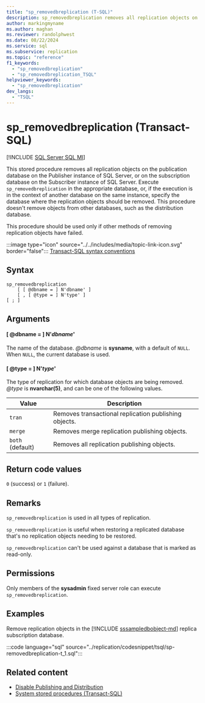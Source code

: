 ```yaml
---
title: "sp_removedbreplication (T-SQL)"
description: sp_removedbreplication removes all replication objects on the publication database on the Publisher instance of SQL Server.
author: markingmyname
ms.author: maghan
ms.reviewer: randolphwest
ms.date: 08/22/2024
ms.service: sql
ms.subservice: replication
ms.topic: "reference"
f1_keywords:
  - "sp_removedbreplication"
  - "sp_removedbreplication_TSQL"
helpviewer_keywords:
  - "sp_removedbreplication"
dev_langs:
  - "TSQL"
---
```

# sp_removedbreplication (Transact-SQL)

[!INCLUDE [SQL Server SQL MI](../../includes/applies-to-version/sql-asdbmi.md)]

This stored procedure removes all replication objects on the publication database on the Publisher instance of SQL Server, or on the subscription database on the Subscriber instance of SQL Server. Execute `sp_removedbreplication` in the appropriate database, or, if the execution is in the context of another database on the same instance, specify the database where the replication objects should be removed. This procedure doesn't remove objects from other databases, such as the distribution database.

This procedure should be used only if other methods of removing replication objects have failed.

:::image type="icon" source="../../includes/media/topic-link-icon.svg" border="false"::: [Transact-SQL syntax conventions](../../t-sql/language-elements/transact-sql-syntax-conventions-transact-sql.md)

## Syntax

```syntaxsql
sp_removedbreplication
    [ [ @dbname = ] N'dbname' ]
    [ , [ @type = ] N'type' ]
[ ; ]
```

## Arguments

#### [ @dbname = ] N'*dbname*'

The name of the database. *@dbname* is **sysname**, with a default of `NULL`. When `NULL`, the current database is used.

#### [ @type = ] N'*type*'

The type of replication for which database objects are being removed. *@type* is **nvarchar(5)**, and can be one of the following values.

| Value | Description |
| --- | --- |
| `tran` | Removes transactional replication publishing objects. |
| `merge` | Removes merge replication publishing objects. |
| `both` (default) | Removes all replication publishing objects. |

## Return code values

`0` (success) or `1` (failure).

## Remarks

`sp_removedbreplication` is used in all types of replication.

`sp_removedbreplication` is useful when restoring a replicated database that's no replication objects needing to be restored.

`sp_removedbreplication` can't be used against a database that is marked as read-only.

## Permissions

Only members of the **sysadmin** fixed server role can execute `sp_removedbreplication`.

## Examples

Remove replication objects in the [!INCLUDE [sssampledbobject-md](../../includes/sssampledbobject-md.md)] replica subscription database.

:::code language="sql" source="../replication/codesnippet/tsql/sp-removedbreplication-t_1.sql":::

## Related content

- [Disable Publishing and Distribution](../replication/disable-publishing-and-distribution.md)
- [System stored procedures (Transact-SQL)](system-stored-procedures-transact-sql.md)
